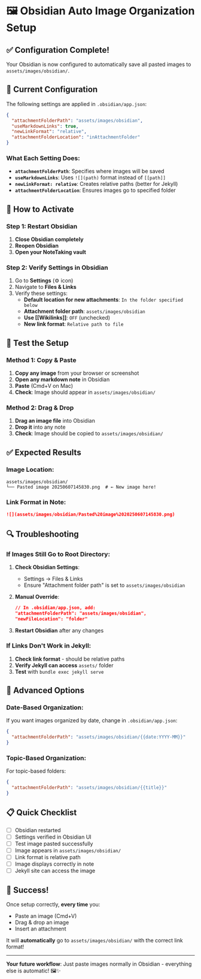 # 🖼️ Obsidian Auto Image Organization Setup

## ✅ Configuration Complete!

Your Obsidian is now configured to automatically save all pasted images to `assets/images/obsidian/`.

## 🔧 Current Configuration

The following settings are applied in `.obsidian/app.json`:

```json
{
  "attachmentFolderPath": "assets/images/obsidian",
  "useMarkdownLinks": true,
  "newLinkFormat": "relative",
  "attachmentFolderLocation": "inAttachmentFolder"
}
```

### What Each Setting Does:

- **`attachmentFolderPath`**: Specifies where images will be saved
- **`useMarkdownLinks`**: Uses `![](path)` format instead of `[[path]]`
- **`newLinkFormat: relative`**: Creates relative paths (better for Jekyll)
- **`attachmentFolderLocation`**: Ensures images go to specified folder

## 🚀 How to Activate

### Step 1: Restart Obsidian
1. **Close Obsidian completely**
2. **Reopen Obsidian**
3. **Open your NoteTaking vault**

### Step 2: Verify Settings in Obsidian
1. Go to **Settings** (⚙️ icon)
2. Navigate to **Files & Links**
3. Verify these settings:
   - **Default location for new attachments**: `In the folder specified below`
   - **Attachment folder path**: `assets/images/obsidian`
   - **Use [[Wikilinks]]**: `OFF` (unchecked)
   - **New link format**: `Relative path to file`

## 🧪 Test the Setup

### Method 1: Copy & Paste
1. **Copy any image** from your browser or screenshot
2. **Open any markdown note** in Obsidian
3. **Paste** (Cmd+V on Mac)
4. **Check**: Image should appear in `assets/images/obsidian/`

### Method 2: Drag & Drop
1. **Drag an image file** into Obsidian
2. **Drop it** into any note
3. **Check**: Image should be copied to `assets/images/obsidian/`

## ✅ Expected Results

### Image Location:
```
assets/images/obsidian/
└── Pasted image 20250607145830.png  # ← New image here!
```

### Link Format in Note:
```markdown
![](assets/images/obsidian/Pasted%20image%2020250607145830.png)
```

## 🔍 Troubleshooting

### If Images Still Go to Root Directory:

1. **Check Obsidian Settings**:
   - Settings → Files & Links
   - Ensure "Attachment folder path" is set to `assets/images/obsidian`

2. **Manual Override**:
   ```json
   // In .obsidian/app.json, add:
   "attachmentFolderPath": "assets/images/obsidian",
   "newFileLocation": "folder"
   ```

3. **Restart Obsidian** after any changes

### If Links Don't Work in Jekyll:

1. **Check link format** - should be relative paths
2. **Verify Jekyll can access** `assets/` folder
3. **Test** with `bundle exec jekyll serve`

## 🎯 Advanced Options

### Date-Based Organization:
If you want images organized by date, change in `.obsidian/app.json`:
```json
{
  "attachmentFolderPath": "assets/images/obsidian/{{date:YYYY-MM}}"
}
```

### Topic-Based Organization:
For topic-based folders:
```json
{
  "attachmentFolderPath": "assets/images/obsidian/{{title}}"
}
```

## 📋 Quick Checklist

- [ ] Obsidian restarted
- [ ] Settings verified in Obsidian UI
- [ ] Test image pasted successfully
- [ ] Image appears in `assets/images/obsidian/`
- [ ] Link format is relative path
- [ ] Image displays correctly in note
- [ ] Jekyll site can access the image

## 🎉 Success!

Once setup correctly, **every time** you:
- Paste an image (Cmd+V)
- Drag & drop an image
- Insert an attachment

It will **automatically** go to `assets/images/obsidian/` with the correct link format!

---

**Your future workflow**: Just paste images normally in Obsidian - everything else is automatic! 🖼️✨

